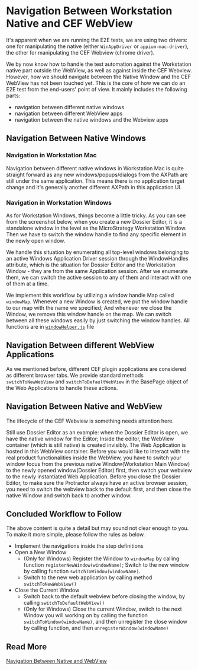 # Navigation Between Workstation Native and CEF WebView
It's apparent when we are running the E2E tests, we are using two drivers: one for manipulating the native (either `WinAppDriver` or `appium-mac-driver`), the other for manipulating the CEF Webview (chrome driver).

We by now know how to handle the test automation against the Workstation native part outside the WebView, as well as against inside the CEF Webview. However, how we should navigate between the Native Window and the CEF WebView has not been touched yet. This is the core of how we can do an E2E test from the end-users' point of view. It mainly includes the following parts:
- navigation between different native windows
- navigation between different WebView apps
- navigation between the native windows and the Webview apps

## Navigation Between Native Windows
### Navigation in Workstation Mac
Navigation between different native windows in Workstation Mac is quite straight forward as any new windows/popups/dialogs from the AXPath are still under the same application. This means there is no application target change and it's generally another different AXPath in this application UI.
### Navigation in Workstation Windows
As for Workstation Windows, things become a little tricky. As you can see from the screenshot below, when you create a new Dossier Editor, it is a standalone window in the level as the MicroStrategy Workstation Window. Then we have to switch the window handle to find any specific element in the newly open window.

We handle this situation by enumerating all top-level windows belonging to an active Windows Application Driver session through the WindowHandles attribute, which is the situation for Dossier Editor and the Workstation Window - they are from the same Application session. After we enumerate them, we can switch the active session to any of them and interact with one of them at a time.

We implement this workflow by utilizing a window handle Map called `windowMap`. Whenever a new Window is created, we put the window handle to our map with the name we specified; And whenever we close the Window, we remove this window handle on the map. We can switch between all these windows easily by just switching the window handles. All functions are in [`windowHelper.js`](../utils/wsUtils/windowHelper.js) file

## Navigation Between different WebView Applications
As we mentioned before, different CEF plugin applications are considered as different browser tabs. We provide standard methods `switchToNewWebView` and `switchToDefaultWebView` in the BasePage object of the Web Applications to handle these actions.

## Navigation Between Native and WebView
The lifecycle of the CEF Webview is something needs attention here. 

Still use Dossier Editor as an example: when the Dossier Editor is open, we have the native window for the Editor; Inside the editor, the WebView container (which is still native) is created invisibly. The Web Application is hosted in this WebView container. Before you would like to interact with the real product functionalities inside the WebView, you have to switch your window focus from the previous native Window(Workstation Main Window) to the newly opened window(Dossier Editor) first, then switch your webview to the newly instantiated Web Application. Before you close the Dossier Editor, to make sure the Protractor always have an active browser session, you need to switch the webview back to the default first, and then close the native Window and switch back to another window.


## Concluded Workflow to Follow
The above content is quite a detail but may sound not clear enough to you. To make it more simple, please follow the rules as below.

- Implement the navigations inside the step definitions
- Open a New Window
    - (Only for Windows) Register the Window to `windowMap` by calling function `registerNewWindow(windowName)`; Switch to the new window by calling function `switchToWindow(windowName)`. 
    - Switch to the new web application by calling method `switchToNewWebView()`
- Close the Current Window
    - Switch back to the default webview before closing the window, by calling `switchToDefaultWebView()`
    - (Only for Windows) Close the current Window, switch to the next Window you will working on by calling the function `switchToWindow(windowName)`, and then unregister the close window by calling function, and then `unregisterWindow(windowName)` 

## Read More
[Navigation Between Native and WebView](https://microstrategy.atlassian.net/wiki/spaces/AB/pages/858243547/6+-+Navigation+Between+Native+Window+and+CEF+WebView)